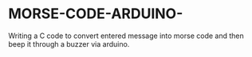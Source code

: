 # MORSE-CODE-ARDUINO-
Writing a C code to convert entered message into morse code and then beep it through a buzzer via arduino.
